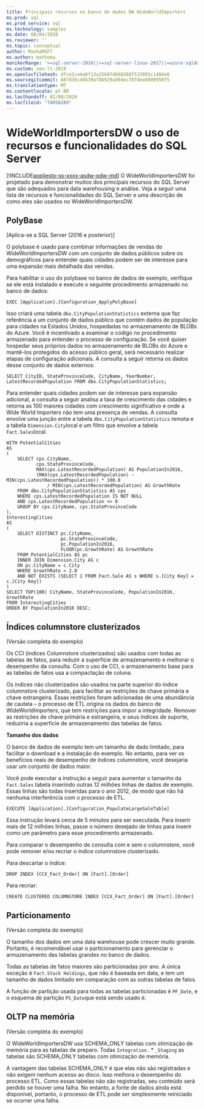 ```yaml
---
title: Principais recursos no banco de dados DW WideWorldImporters
ms.prod: sql
ms.prod_service: sql
ms.technology: samples
ms.date: 08/04/2018
ms.reviewer: ''
ms.topic: conceptual
author: MashaMSFT
ms.author: mathoma
monikerRange: '>=sql-server-2016||>=sql-server-linux-2017||=azure-sqldw-latest||>=aps-pdw-2016||=sqlallproducts-allversions||=azuresqldb-mi-current'
ms.custom: seo-lt-2019
ms.openlocfilehash: dfce2ce4a6f13a25687d668268f532893c1404e0
ms.sourcegitcommit: b87d36c46b39af8b929ad94ec707dee8800950f5
ms.translationtype: MT
ms.contentlocale: pt-BR
ms.lasthandoff: 02/08/2020
ms.locfileid: "74056289"
---
```

# <a name="wideworldimportersdw-use-of-sql-server-features-and-capabilities"></a>WideWorldImportersDW o uso de recursos e funcionalidades do SQL Server
[!INCLUDE[appliesto-ss-xxxx-asdw-pdw-md](../includes/appliesto-ss-xxxx-asdw-pdw-md.md)]
O WideWorldImportersDW foi projetado para demonstrar muitos dos principais recursos do SQL Server que são adequados para data warehousing e análise. Veja a seguir uma lista de recursos e funcionalidades do SQL Server e uma descrição de como eles são usados no WideWorldImportersDW.

## <a name="polybase"></a>PolyBase

[Aplica-se a SQL Server (2016 e posterior)]

O polybase é usado para combinar informações de vendas do WideWorldImportersDW com um conjunto de dados públicos sobre os demográficos para entender quais cidades podem ser de interesse para uma expansão mais detalhada das vendas.

Para habilitar o uso do polybase no banco de dados de exemplo, verifique se ele está instalado e execute o seguinte procedimento armazenado no banco de dados:

    EXEC [Application].[Configuration_ApplyPolyBase]

Isso criará uma tabela `dbo.CityPopulationStatistics` externa que faz referência a um conjunto de dados público que contém dados de população para cidades na Estados Unidos, hospedadas no armazenamento de BLOBs do Azure. Você é incentivado a examinar o código no procedimento armazenado para entender o processo de configuração. Se você quiser hospedar seus próprios dados no armazenamento de BLOBs do Azure e mantê-los protegidos do acesso público geral, será necessário realizar etapas de configuração adicionais. A consulta a seguir retorna os dados desse conjunto de dados externos:

    SELECT CityID, StateProvinceCode, CityName, YearNumber, LatestRecordedPopulation FROM dbo.CityPopulationStatistics;

Para entender quais cidades podem ser de interesse para expansão adicional, a consulta a seguir analisa a taxa de crescimento das cidades e retorna as 100 maiores cidades com crescimento significativo e onde a Wide World Importers não tem uma presença de vendas. A consulta envolve uma junção entre a tabela `dbo.CityPopulationStatistics` remota e a tabela `Dimension.City`local e um filtro que envolve a tabela `Fact.Sales`local.

    WITH PotentialCities
    AS
    (
        SELECT cps.CityName,
               cps.StateProvinceCode,
               MAX(cps.LatestRecordedPopulation) AS PopulationIn2016,
               (MAX(cps.LatestRecordedPopulation) - MIN(cps.LatestRecordedPopulation)) * 100.0
                   / MIN(cps.LatestRecordedPopulation) AS GrowthRate
        FROM dbo.CityPopulationStatistics AS cps
        WHERE cps.LatestRecordedPopulation IS NOT NULL
        AND cps.LatestRecordedPopulation <> 0
        GROUP BY cps.CityName, cps.StateProvinceCode
    ),
    InterestingCities
    AS
    (
        SELECT DISTINCT pc.CityName,
                        pc.StateProvinceCode,
                        pc.PopulationIn2016,
                        FLOOR(pc.GrowthRate) AS GrowthRate
        FROM PotentialCities AS pc
        INNER JOIN Dimension.City AS c
        ON pc.CityName = c.City
        WHERE GrowthRate > 2.0
        AND NOT EXISTS (SELECT 1 FROM Fact.Sale AS s WHERE s.[City Key] = c.[City Key])
    )
    SELECT TOP(100) CityName, StateProvinceCode, PopulationIn2016, GrowthRate
    FROM InterestingCities
    ORDER BY PopulationIn2016 DESC;

## <a name="clustered-columnstore-indexes"></a>Índices columnstore clusterizados

(Versão completa do exemplo)

Os CCI (índices Columnstore clusterizados) são usados com todas as tabelas de fatos, para reduzir a superfície de armazenamento e melhorar o desempenho da consulta. Com o uso de CCI, o armazenamento base para as tabelas de fatos usa a compactação de coluna.

Os índices não clusterizados são usados na parte superior do índice columnstore clusterizado, para facilitar as restrições de chave primária e chave estrangeira. Essas restrições foram adicionadas de uma abundância de cautela – o processo de ETL origina os dados do banco de WideWorldImporters, que tem restrições para impor a integridade. Remover as restrições de chave primária e estrangeira, e seus índices de suporte, reduziria a superfície de armazenamento das tabelas de fatos.

**Tamanho dos dados**

O banco de dados de exemplo tem um tamanho de dado limitado, para facilitar o download e a instalação do exemplo. No entanto, para ver os benefícios reais de desempenho de índices columnstore, você desejaria usar um conjunto de dados maior.

Você pode executar a instrução a seguir para aumentar o tamanho da `Fact.Sales` tabela inserindo outras 12 milhões linhas de dados de exemplo. Essas linhas são todas inseridas para o ano 2012, de modo que não há nenhuma interferência com o processo de ETL.

    EXECUTE [Application].[Configuration_PopulateLargeSaleTable]

Essa instrução levará cerca de 5 minutos para ser executada. Para inserir mais de 12 milhões linhas, passe o número desejado de linhas para inserir como um parâmetro para esse procedimento armazenado.

Para comparar o desempenho de consulta com e sem o columnstore, você pode remover e/ou recriar o índice columnstore clusterizado.

Para descartar o índice:

    DROP INDEX [CCX_Fact_Order] ON [Fact].[Order]

Para recriar:

    CREATE CLUSTERED COLUMNSTORE INDEX [CCX_Fact_Order] ON [Fact].[Order]

## <a name="partitioning"></a>Particionamento

(Versão completa do exemplo)

O tamanho dos dados em uma data warehouse pode crescer muito grande. Portanto, é recomendável usar o particionamento para gerenciar o armazenamento das tabelas grandes no banco de dados.

Todas as tabelas de fatos maiores são particionadas por ano. A única exceção é `Fact.Stock Holdings`, que não é baseada em data, e tem um tamanho de dados limitado em comparação com as outras tabelas de fatos.

A função de partição usada para todas as tabelas particionadas é `PF_Date`, e o esquema de partição `PS_Date`que está sendo usado é.

## <a name="in-memory-oltp"></a>OLTP na memória

(Versão completa do exemplo)

O WideWorldImportersDW usa SCHEMA_ONLY tabelas com otimização de memória para as tabelas de preparo. Todas `Integration.` * `_Staging` as tabelas são SCHEMA_ONLY tabelas com otimização de memória.

A vantagem das tabelas SCHEMA_ONLY é que elas não são registradas e não exigem nenhum acesso ao disco. Isso melhora o desempenho do processo ETL. Como essas tabelas não são registradas, seu conteúdo será perdido se houver uma falha. No entanto, a fonte de dados ainda está disponível, portanto, o processo de ETL pode ser simplesmente reiniciado se ocorrer uma falha.
